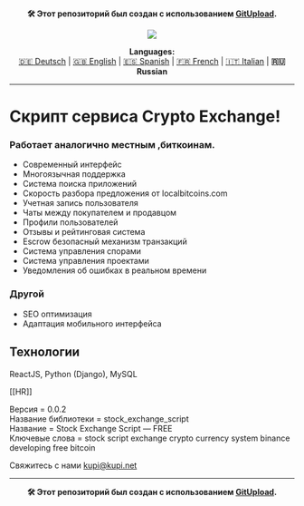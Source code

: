 <p align="center"><b>🛠️ Этот репозиторий был создан с использованием <a href="https://gitupload.com">GitUpload</a>.</b></p>
<p align="center"><a href="https://kupi.net"><img src="https://github.com/markolofsen/stock_exchange_script//blob/master/.banners/banner_ru.png?raw=1" /></a></p>
<p align="center"><b>Languages:</b><br /><a href="https://github.com/markolofsen/stock_exchange_script/blob/master/README_de.md">🇩🇪 Deutsch</a> | <a href="https://github.com/markolofsen/stock_exchange_script/blob/master/README.md">🇬🇧 English</a> | <a href="https://github.com/markolofsen/stock_exchange_script/blob/master/README_es.md">🇪🇸 Spanish</a> | <a href="https://github.com/markolofsen/stock_exchange_script/blob/master/README_fr.md">🇫🇷 French</a> | <a href="https://github.com/markolofsen/stock_exchange_script/blob/master/README_it.md">🇮🇹 Italian</a> | <b>🇷🇺 Russian</b></p>

---

# Скрипт сервиса Crypto Exchange!
### Работает аналогично местным ,биткоинам.

* Современный интерфейс
* Многоязычная поддержка
* Система поиска приложений
* Скорость разбора предложения от localbitcoins.com
* Учетная запись пользователя
* Чаты между покупателем и продавцом
* Профили пользователей
* Отзывы и рейтинговая система
* Escrow безопасный механизм транзакций
* Система управления спорами
* Система управления проектами
* Уведомления об ошибках в реальном времени


### Другой
* SEO оптимизация
* Адаптация мобильного интерфейса

## Технологии
ReactJS, Python (Django), MySQL

[[HR]]

Версия = 0.0.2 <br />
Название библиотеки = stock_exchange_script <br />
Название = Stock Exchange Script — FREE <br />
Ключевые слова = stock script exchange crypto currency system binance developing free bitcoin <br />


Свяжитесь с нами kupi@kupi.net


---

<p align="center"><b>🛠️ Этот репозиторий был создан с использованием <a href="https://gitupload.com">GitUpload</a>.</b></p>